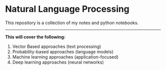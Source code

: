 # Natural Language Processing

This repository is a collection of my notes and python notebooks.

---

**This will cover the following:**
1. Vector Based approaches (text processing)
2. Probability-based approaches (language models)
3. Machine learning approaches (application-focused)
4. Deep learning approaches (neural networks)


